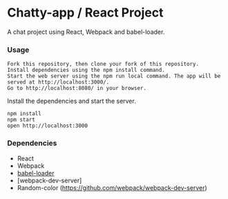 Chatty-app / React Project
=====================

A chat project using React, Webpack and babel-loader. 

### Usage

```
Fork this repository, then clone your fork of this repository.
Install dependencies using the npm install command.
Start the web server using the npm run local command. The app will be served at http://localhost:3000/.
Go to http://localhost:8080/ in your browser.
```

Install the dependencies and start the server.

```
npm install
npm start
open http://localhost:3000
```

### Dependencies

* React
* Webpack
* [babel-loader](https://github.com/babel/babel-loader)
* [webpack-dev-server]
* Random-color
(https://github.com/webpack/webpack-dev-server)
